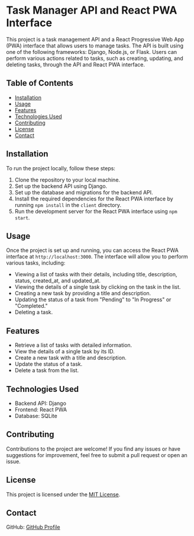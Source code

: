 # Task Manager API and React PWA Interface

This project is a task management API and a React Progressive Web App (PWA) interface that allows users to manage tasks. The API is built using one of the following frameworks: Django, Node.js, or Flask. Users can perform various actions related to tasks, such as creating, updating, and deleting tasks, through the API and React PWA interface.

## Table of Contents

- [Installation](#installation)
- [Usage](#usage)
- [Features](#features)
- [Technologies Used](#technologies-used)
- [Contributing](#contributing)
- [License](#license)
- [Contact](#contact)

## Installation

To run the project locally, follow these steps:

1. Clone the repository to your local machine.
2. Set up the backend API using Django.
3. Set up the database and migrations for the backend API.
4. Install the required dependencies for the React PWA interface by running `npm install` in the `client` directory.
5. Run the development server for the React PWA interface using `npm start`.

## Usage

Once the project is set up and running, you can access the React PWA interface at `http://localhost:3000`. The interface will allow you to perform various tasks, including:

- Viewing a list of tasks with their details, including title, description, status, created_at, and updated_at.
- Viewing the details of a single task by clicking on the task in the list.
- Creating a new task by providing a title and description.
- Updating the status of a task from "Pending" to "In Progress" or "Completed."
- Deleting a task.

## Features

- Retrieve a list of tasks with detailed information.
- View the details of a single task by its ID.
- Create a new task with a title and description.
- Update the status of a task.
- Delete a task from the list.

## Technologies Used

- Backend API: Django
- Frontend: React PWA
- Database: SQLite

## Contributing

Contributions to the project are welcome! If you find any issues or have suggestions for improvement, feel free to submit a pull request or open an issue.

## License

This project is licensed under the [MIT License](LICENSE).

## Contact

GitHub: [GitHub Profile](https://github.com/Sanctus-Peter)

